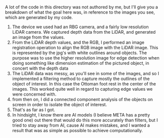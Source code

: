 A lot of the code in this directory was not authored by me, but I'll give you a breakdown of what the goal here was, in reference to the images you see, which are generated by my code.

1) The device we used had an RBG camera, and a fairly low resolution LiDAR camera. We captured depth data from the LiDAR, and generated an image from the values.
2) From the LiDAR depth values, and the RGB, I performed an image registration operation to align the RGB image with the LiDAR image. This is represented by the jpg's with white outlines around objects.
    The purpose was to use the higher resolution image for edge detection when doing something like dimension estimation of the pictured object, in concert with the depth data
3) The LiDAR data was messy, as you'll see in some of the images, and so I implemented a filtering method to capture mostly the outlines of the object of interest. In this case the
   Ottoman foot rest in the center of the images. This worked quite well in regard to capturing edge values we were concerned with.
4) from then on, I did a connected component analysis of the objects on screen in order to isolate the object of interest.
5) That's as far as I got.
6) In hindsight, I know there are AI models (I believe META has a pretty good one) out there that would do this more accurately than filters, but I tried to stay away from AI, cause AI makes mistakes, and I wanted a result that was as simple as possible to achieve computationally.
